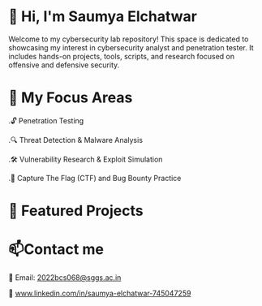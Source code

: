 # 👋 Hi, I'm Saumya Elchatwar
Welcome to my cybersecurity lab repository! This space is dedicated to showcasing my interest in  cybersecurity analyst and  penetration tester. It includes hands-on projects, tools, scripts, and research focused on offensive and defensive security.
# 🧰 My Focus Areas
.🔓 Penetration Testing   

.🔍 Threat Detection & Malware Analysis

.🛠 Vulnerability Research & Exploit Simulation

.🎯 Capture The Flag (CTF) and Bug Bounty Practice

# 🚀 Featured Projects

# 📫Contact me

 📧 Email: 2022bcs068@sggs.ac.in
 
 🔗 www.linkedin.com/in/saumya-elchatwar-745047259

